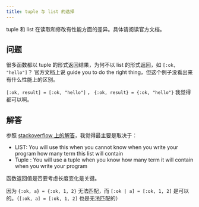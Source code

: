 ```yaml
---
title: tuple 与 list 的选择
---
```



tuple 和 list 在读取和修改有性能方面的差异。具体请阅读官方文档。

## 问题

很多函数都以 tuple 的形式返回结果，为何不以 list 的形式返回，如 `[:ok, "hello"]`？
官方文档上说 guide you to do the right thing，但这个例子没看出来有什么性能上的区别。

`[:ok, result] = [:ok, "hello"]` ， `{:ok, result} = {:ok, "hello"}` 我觉得都可以啊。

## 解答

参照 [stackoverflow 上的解答][1]，我觉得最主要是取决于：

- LIST: You will use this when you cannot know when you write your program how many term this list will contain
- Tuple : You will use a tuple when you know how many term it will contain when you write your program

函数返回值是否要考虑长度变化是关键。

因为 `{:ok, a} = {:ok, 1, 2}` 无法匹配，而 `[:ok | a] = [:ok, 1, 2]` 是可以的。（`[:ok, a] = [:ok, 1, 2]` 也是无法匹配的）

[1]: http://stackoverflow.com/questions/26228267/difference-between-a-list-and-a-tuple-in-erlang
